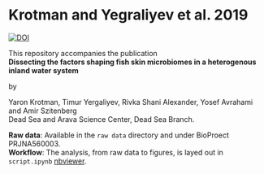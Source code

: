 # Krotman and Yegraliyev et al. 2019

[![DOI](https://zenodo.org/badge/190523076.svg)](https://zenodo.org/badge/latestdoi/190523076)

This repository accompanies the publication  
**Dissecting the factors shaping fish skin microbiomes in a heterogenous inland water system**  

by  

Yaron Krotman, Timur Yergaliyev, Rivka Shani Alexander, Yosef Avrahami and Amir Szitenberg  
Dead Sea and Arava Science Center, Dead Sea Branch.
  
**Raw data**: Available in the `raw data` directory and under BioProect PRJNA560003.  
**Workflow**: The analysis, from raw data to figures, is layed out in `script.ipynb` [nbviewer](https://bit.ly/2z7teFm).  
